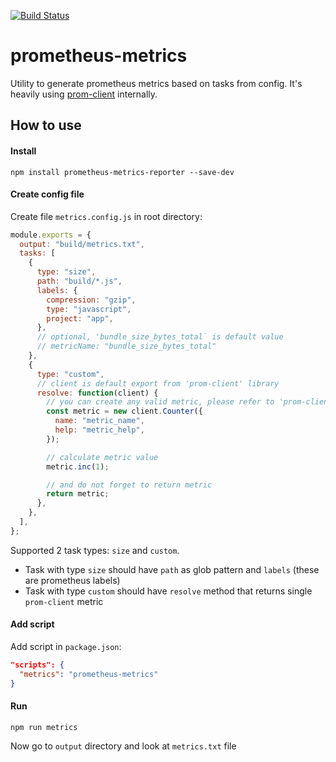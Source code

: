 [![Build Status](https://travis-ci.org/akaSybe/prometheus-metrics-reporter.svg?branch=master)](https://travis-ci.org/akaSybe/prometheus-metrics-reporter)

# prometheus-metrics

Utility to generate prometheus metrics based on tasks from config. It's heavily using [prom-client](https://github.com/siimon/prom-client) internally.

## How to use

#### Install

`npm install prometheus-metrics-reporter --save-dev`

#### Create config file

Create file `metrics.config.js` in root directory:

```js
module.exports = {
  output: "build/metrics.txt",
  tasks: [
    {
      type: "size",
      path: "build/*.js",
      labels: {
        compression: "gzip",
        type: "javascript",
        project: "app",
      },
      // optional, 'bundle_size_bytes_total` is default value
      // metricName: "bundle_size_bytes_total"
    },
    {
      type: "custom",
      // client is default export from 'prom-client' library
      resolve: function(client) {
        // you can create any valid metric, please refer to 'prom-client' docs
        const metric = new client.Counter({
          name: "metric_name",
          help: "metric_help",
        });

        // calculate metric value
        metric.inc(1);

        // and do not forget to return metric
        return metric;
      },
    },
  ],
};
```

Supported 2 task types: `size` and `custom`.

- Task with type `size` should have `path` as glob pattern and `labels` (these are prometheus labels)
- Task with type `custom` should have `resolve` method that returns single `prom-client` metric

#### Add script

Add script in `package.json`:

```json
"scripts": {
  "metrics": "prometheus-metrics"
}
```

#### Run

`npm run metrics`

Now go to `output` directory and look at `metrics.txt` file
